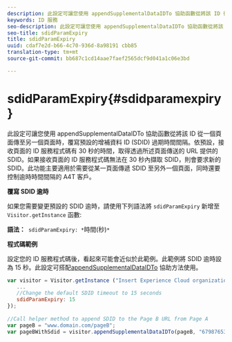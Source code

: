 ```yaml
---
description: 此設定可讓您使用 appendSupplementalDataIDTo 協助函數從將該 ID 從一個頁面傳至另一個頁面時，覆寫預設的增補資料 ID (SDID) 過期時間間隔。依預設，接收頁面的 ID 服務程式碼有 30 秒的時間，取得透過所述頁面傳送的 URL 提供的 SDID。如果接收頁面的 ID 服務程式碼無法在 30 秒內擷取 SDID，則會要求新的 SDID。此功能主要適用於需要從某一頁面傳遞 SDID 至另外一個頁面，同時還要控制逾時時間間隔的 A4T 客戶。
keywords: ID 服務
seo-description: 此設定可讓您使用 appendSupplementalDataIDTo 協助函數從將該 ID 從一個頁面傳至另一個頁面時，覆寫預設的增補資料 ID (SDID) 過期時間間隔。依預設，接收頁面的 ID 服務程式碼有 30 秒的時間，取得透過所述頁面傳送的 URL 提供的 SDID。如果接收頁面的 ID 服務程式碼無法在 30 秒內擷取 SDID，則會要求新的 SDID。此功能主要適用於需要從某一頁面傳遞 SDID 至另外一個頁面，同時還要控制逾時時間間隔的 A4T 客戶。
seo-title: sdidParamExpiry
title: sdidParamExpiry
uuid: cdaf7e2d-b66-4c70-936d-8a98191 cbb85
translation-type: tm+mt
source-git-commit: bb687c1cd14aae7faef2565dcf9d041a1c06e3bd

---
```



# sdidParamExpiry{#sdidparamexpiry}

此設定可讓您使用 appendSupplementalDataIDTo 協助函數從將該 ID 從一個頁面傳至另一個頁面時，覆寫預設的增補資料 ID (SDID) 過期時間間隔。依預設，接收頁面的 ID 服務程式碼有 30 秒的時間，取得透過所述頁面傳送的 URL 提供的 SDID。如果接收頁面的 ID 服務程式碼無法在 30 秒內擷取 SDID，則會要求新的 SDID。此功能主要適用於需要從某一頁面傳遞 SDID 至另外一個頁面，同時還要控制逾時時間間隔的 A4T 客戶。

**覆寫 SDID 逾時**

如果您需要變更預設的 SDID 逾時，請使用下列語法將 `sdidParamExpiry` 新增至 `Visitor.getInstance` 函數:

**語法：**` sdidParamExpiry: *`時間(秒)`*`

**程式碼範例**

設定您的 ID 服務程式碼後，看起來可能會近似於此範例。此範例將 SDID 逾時設為 15 秒。此設定可搭配[appendSupplementalDataIDTo](../../mcvid-library/mcvid-get-set/mcvid-appendsupplementaldataidto.md#reference-65d09de6fde0418f8c62fa79304a755d) 協助方法使用。

```js
var visitor = Visitor.getInstance ("Insert Experience Cloud organization ID here",{ 
   ... 
   //Change the default SDID timeout to 15 seconds 
   sdidParamExpiry: 15 
}); 
 
//Call helper method to append SDID to the Page B URL from Page A 
var pageB = "www.domain.com/pageB"; 
var pageBWithSdid = visitor.appendSupplementalDataIDTo(pageB, "67987653465787219"); 
```


